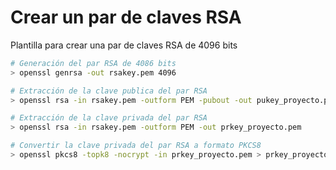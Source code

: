 # Crear un par de claves RSA
Plantilla para crear una par de claves RSA de 4096 bits

```sh
# Generación del par RSA de 4086 bits
> openssl genrsa -out rsakey.pem 4096 

# Extracción de la clave publica del par RSA
> openssl rsa -in rsakey.pem -outform PEM -pubout -out pukey_proyecto.pem 

# Extracción de la clave privada del par RSA
> openssl rsa -in rsakey.pem -outform PEM -out prkey_proyecto.pem 

# Convertir la clave privada del par RSA a formato PKCS8
> openssl pkcs8 -topk8 -nocrypt -in prkey_proyecto.pem > prkey_proyecto_pkcs8.pem  
